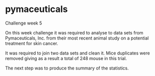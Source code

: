 # pymaceuticals
 Challenge week 5
 
 On this week challenge it was required to analyse to data sets from Pymaceuticals, Inc. from their most recent animal study on a potential treatment for skin cancer.
 
 It was required to join two data sets and clean it. Mice duplicates were removed giving as a result a total of 248 mouse in this trial.
 
 The next step was to produce the summary of the statistics.
